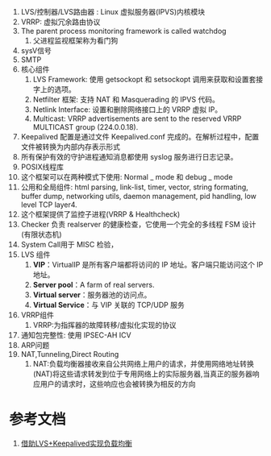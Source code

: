 1. LVS/控制器/LVS路由器 : Linux 虚拟服务器(IPVS)内核模块
2. VRRP: 虚拟冗余路由协议
3. The parent process monitoring framework is called watchdog
   1. 父进程监视框架称为看门狗
4. sysV信号
5. SMTP
6. 核心组件
   1. LVS Framework: 使用 getsockopt 和 setsockopt 调用来获取和设置套接字上的选项。
   2. Netfilter 框架: 支持 NAT 和 Masquerading 的 IPVS 代码。
   3. Netlink Interface: 设置和删除网络接口上的 VRRP 虚拟 IP。
   4. Multicast: VRRP advertisements are sent to the reserved VRRP MULTICAST group (224.0.0.18).
7. Keepalived 配置是通过文件 Keepalived.conf 完成的。在解析过程中，配置文件被转换为内部内存表示形式
8. 所有保护有效的守护进程通知消息都使用 syslog 服务进行日志记录。
9. POSIX线程库
10. 这个框架可以在两种模式下使用: Normal _ mode 和 debug _ mode
11. 公用和全局组件: html parsing, link-list, timer, vector, string formating, buffer dump, networking utils, daemon management, pid handling, low level TCP layer4.
12. 这个框架提供了监控子进程(VRRP & Healthcheck)
13. Checker 负责 realserver 的健康检查，它使用一个完全的多线程 FSM 设计(有限状态机)
14. System Call用于 MISC 检验，
15. LVS 组件
    1. **VIP**：VirtualIP 是所有客户端都将访问的 IP 地址。客户端只能访问这个 IP 地址。
    2. **Server pool**：A farm of real servers.
    3. **Virtual server**：服务器池的访问点。
    4. **Virtual Service**：与 VIP 关联的 TCP/UDP 服务
16. VRRP组件
    1. VRRP:为指挥器的故障转移/虚拟化实现的协议
17. 通知包完整性: 使用 IPSEC-AH ICV
18. ARP问题
19. NAT,Tunneling,Direct Routing
    1. NAT:负载均衡器接收来自公共网络上用户的请求，并使用网络地址转换(NAT)将这些请求转发到位于专用网络上的实际服务器,当真正的服务器响应用户的请求时，这些响应也会被转换为相反的方向

# 参考文档

1. [借助LVS+Keepalived实现负载均衡 ](https://www.cnblogs.com/edisonchou/p/4281978.html)